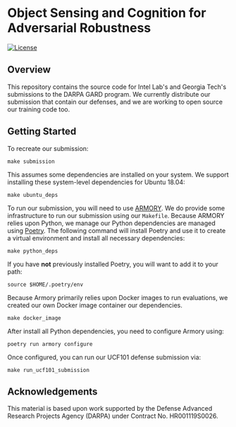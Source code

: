 # Object Sensing and Cognition for Adversarial Robustness

[![License](https://img.shields.io/badge/License-BSD%203--Clause-blue.svg)](https://opensource.org/licenses/BSD-3-Clause)

## Overview
This repository contains the source code for Intel Lab's and Georgia Tech's
submissions to the DARPA GARD program. We currently distribute our submission
that contain our defenses, and we are working to open source our training code
too.

## Getting Started
To recreate our submission:
```
make submission
```

This assumes some dependencies are installed on your system. We support installing
these system-level dependencies for Ubuntu 18.04:
```
make ubuntu_deps
```

To run our submission, you will need to use [ARMORY](https://github.com/twosixlabs/armory).
We do provide some infrastructure to run our submission using our `Makefile`. Because
ARMORY relies upon Python, we manage our Python dependencies are managed using [Poetry](https://python-poetry.org).
The following command will install Poetry and use it to create a virtual environment and
install all necessary dependencies:
```
make python_deps
```

If you have **not** previously installed Poetry, you will want to add it to your path:
```
source $HOME/.poetry/env
```

Because Armory primarily relies upon Docker images to run evaluations, we created our
own Docker image container our dependencies.
```
make docker_image
```

After install all Python dependencies, you need to configure Armory using:
```
poetry run armory configure
```

Once configured, you can run our UCF101 defense submission via:
```
make run_ucf101_submission
```

## Acknowledgements
This material is based upon work supported by the Defense Advanced Research Projects Agency (DARPA) under Contract No. HR001119S0026.
